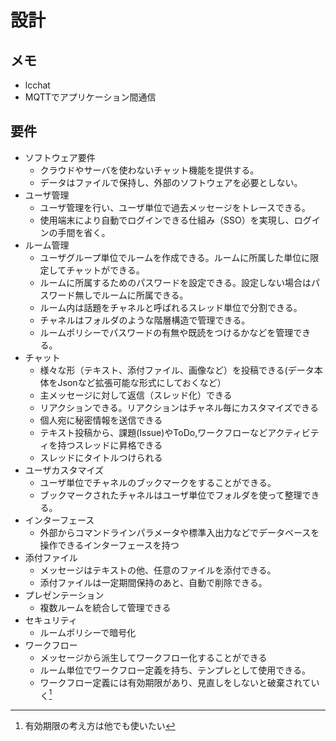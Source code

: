 # 設計

## メモ
- lcchat
- MQTTでアプリケーション間通信

## 要件
- ソフトウェア要件
    - クラウドやサーバを使わないチャット機能を提供する。
    - データはファイルで保持し、外部のソフトウェアを必要としない。
- ユーザ管理
    - ユーザ管理を行い、ユーザ単位で過去メッセージをトレースできる。
    - 使用端末により自動でログインできる仕組み（SSO）を実現し、ログインの手間を省く。
- ルーム管理
    - ユーザグループ単位でルームを作成できる。ルームに所属した単位に限定してチャットができる。
    - ルームに所属するためのパスワードを設定できる。設定しない場合はパスワード無しでルームに所属できる。
    - ルーム内は話題をチャネルと呼ばれるスレッド単位で分割できる。
    - チャネルはフォルダのような階層構造で管理できる。
    - ルームポリシーでパスワードの有無や既読をつけるかなどを管理できる。
- チャット
    - 様々な形（テキスト、添付ファイル、画像など）を投稿できる(データ本体をJsonなど拡張可能な形式にしておくなど）
    - 主メッセージに対して返信（スレッド化）できる
    - リアクションできる。リアクションはチャネル毎にカスタマイズできる
    - 個人宛に秘密情報を送信できる
    - テキスト投稿から、課題(Issue)やToDo,ワークフローなどアクティビティを持つスレッドに昇格できる
    - スレッドにタイトルつけられる
- ユーザカスタマイズ
    - ユーザ単位でチャネルのブックマークをすることができる。
    - ブックマークされたチャネルはユーザ単位でフォルダを使って整理できる。
- インターフェース
    - 外部からコマンドラインパラメータや標準入出力などでデータベースを操作できるインターフェースを持つ
- 添付ファイル
    - メッセージはテキストの他、任意のファイルを添付できる。
    - 添付ファイルは一定期間保持のあと、自動で削除できる。
- プレゼンテーション
    - 複数ルームを統合して管理できる
- セキュリティ
    - ルームポリシーで暗号化
- ワークフロー
    - メッセージから派生してワークフロー化することができる
    - ルーム単位でワークフロー定義を持ち、テンプレとして使用できる。
    - ワークフロー定義には有効期限があり、見直しをしないと破棄されていく[^yukou]
    
[^yukou]: 有効期限の考え方は他でも使いたい


